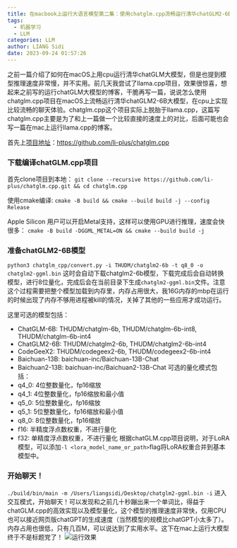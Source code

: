 ```yaml
---
title: 在macbook上运行大语言模型第二集：使用chatglm.cpp流畅运行清华chatGLM2-6B大模型
tags:
  - 机器学习
  - LLM
categories: LLM
author: LIANG Sidi
date: 2023-09-24 01:57:26
---
```


之前一篇介绍了如何在macOS上用cpu运行清华chatGLM大模型，但是也提到模型推理速度非常慢，并不实用。前几天我尝试了llama.cpp项目，效果很惊喜，想起来之前写的运行chatGLM大模型的博客，干脆再写一篇，说说怎么使用chatglm.cpp项目在macOS上流畅运行清华chatGLM2-6B大模型，在cpu上实现比较流畅的聊天体验。chatglm.cpp这个项目实际上脱胎于llama.cpp，这篇写chatglm.cpp主要是为了和上一篇做一个比较直接的速度上的对比，后面可能也会写一篇在mac上运行llama.cpp的博客。

首先上[项目地址](https://github.com/li-plus/chatglm.cpp)：https://github.com/li-plus/chatglm.cpp

### 下载编译chatGLM.cpp项目
首先clone项目到本地：
`git clone --recursive https://github.com/li-plus/chatglm.cpp.git && cd chatglm.cpp`

使用cmake编译:
`cmake -B build && cmake --build build -j --config Release`

Apple Silicon 用户可以开启Metal支持，这样可以使用GPU进行推理，速度会快很多：
`cmake -B build -DGGML_METAL=ON && cmake --build build -j`

### 准备chatGLM2-6B模型
`python3 chatglm_cpp/convert.py -i THUDM/chatglm2-6b -t q8_0 -o chatglm2-ggml.bin`
这时会自动下载chatglm2-6b模型，下载完成后会自动转换模型，进行8位量化，完成后会在当前目录下生成`chatglm2-ggml.bin`文件。注意这个过程需要把整个模型加载到内存里，内存占用很大，我16G内存的mbp在运行的时候出现了内存不够用进程被kill的情况，关掉了其他的一些应用才成功运行。

这里可选的模型包括：
- ChatGLM-6B: THUDM/chatglm-6b, THUDM/chatglm-6b-int8, THUDM/chatglm-6b-int4
- ChatGLM2-6B: THUDM/chatglm2-6b, THUDM/chatglm2-6b-int4
- CodeGeeX2: THUDM/codegeex2-6b, THUDM/codegeex2-6b-int4
- Baichuan-13B: baichuan-inc/Baichuan-13B-Chat
- Baichuan2-13B: baichuan-inc/Baichuan2-13B-Chat
可选的量化模式包括：
- q4_0: 4位整数量化，fp16缩放
- q4_1: 4位整数量化，fp16缩放和最小值
- q5_0: 5位整数量化，fp16缩放
- q5_1: 5位整数量化，fp16缩放和最小值
- q8_0: 8位整数量化，fp16缩放
- f16: 半精度浮点数权重，不进行量化
- f32: 单精度浮点数权重，不进行量化
根据chatGLM.cpp项目说明，对于LoRA模型，可以添加`-l <lora_model_name_or_path>`flag将LoRA权重合并到基本模型中。

### 开始聊天！
`./build/bin/main -m /Users/liangsidi/Desktop/chatglm2-ggml.bin -i` 进入交互模式，开始聊天！可以发现和之前几十秒蹦出来一个单词比，得益于chatGLM.cpp的高效实现以及模型量化，这个模型的推理速度非常快，仅用CPU也可以接近网页版chatGPT的生成速度（当然模型的规模比chatGPT小太多了）。内存占用也很低，只有几百M，可以说达到了实用水平。这下在mac上运行大模型终于不是标题党了！
![运行效果](screenshot.png)
